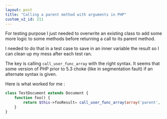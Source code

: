 ```yaml
---
layout: post
title: "Calling a parent method with arguments in PHP"
custom_v2_id: 211
---
```


For testing purpose I just needed to overwrite an existing class to add some
more logic to some methods before returning a call to its parent method.

I needed to do that in a test case to save in an inner variable the result so
I can clean up my mess after each test ran.

The key is calling `call_user_func_array` with the right syntax. It seems that
some version of PHP prior to 5.3 choke (like in segmentation fault) if an
alternate syntax is given.

Here is what worked for me :


```php
class TestDocument extends Document {
    function foo() {
        return $this->fooResult= call_user_func_array(array('parent', 'foo'), func_get_args());
    }
}
```




